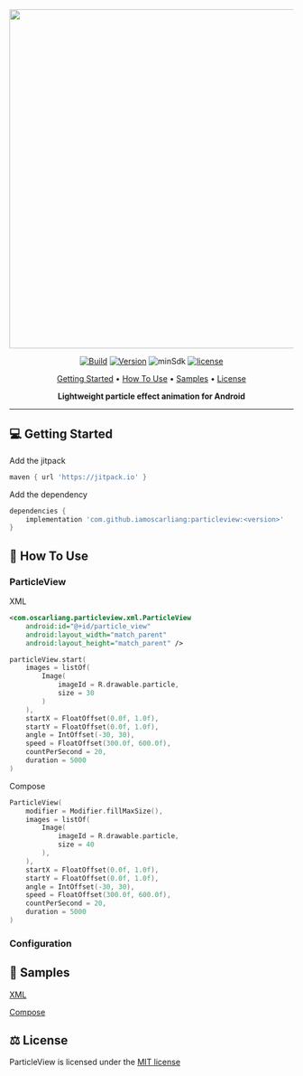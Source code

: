 <div align="center">
<img src="https://github.com/iamoscarliang/particleview/blob/master/screenshots/feature_graph.gif" width="600">

[![Build](https://github.com/iamoscarliang/particleview/workflows/Build/badge.svg)](https://github.com/iamoscarliang/particleview/actions)
[![Version](https://jitpack.io/v/iamoscarliang/particleview.svg)](https://jitpack.io/#iamoscarliang/particleview)
![minSdk](https://img.shields.io/badge/minSdk-26-brightgreen)
[![license](https://img.shields.io/badge/license-MIT-brightgreen)](https://github.com/iamoscarliang/particleview/blob/master/LICENSE)

[Getting Started](#computer-getting-started) • [How To Use](#wrench-how-to-use) • [Samples](#tada-sample) • [License](#balance_scale-license)

**Lightweight particle effect animation for Android**
</div>

---

## :computer: Getting Started
Add the jitpack
```groovy
maven { url 'https://jitpack.io' }
```
Add the dependency
```groovy
dependencies {
    implementation 'com.github.iamoscarliang:particleview:<version>'
}
```

## :wrench: How To Use

### ParticleView

XML
```xml
<com.oscarliang.particleview.xml.ParticleView
    android:id="@+id/particle_view"
    android:layout_width="match_parent"
    android:layout_height="match_parent" />
```

```kotlin
particleView.start(
    images = listOf(
        Image(
            imageId = R.drawable.particle,
            size = 30
        )
    ),
    startX = FloatOffset(0.0f, 1.0f),
    startY = FloatOffset(0.0f, 1.0f),
    angle = IntOffset(-30, 30),
    speed = FloatOffset(300.0f, 600.0f),
    countPerSecond = 20,
    duration = 5000
)
```

Compose
```kotlin
ParticleView(
    modifier = Modifier.fillMaxSize(),
    images = listOf(
        Image(
            imageId = R.drawable.particle,
            size = 40
        ),
    ),
    startX = FloatOffset(0.0f, 1.0f),
    startY = FloatOffset(0.0f, 1.0f),
    angle = IntOffset(-30, 30),
    speed = FloatOffset(300.0f, 600.0f),
    countPerSecond = 20,
    duration = 5000
)
```

### Configuration


## :tada: Samples
[XML](https://github.com/iamoscarliang/particleview/tree/master/sample/xml/src/main)

[Compose](https://github.com/iamoscarliang/particleview/tree/master/sample/compose/src/main)

## :balance_scale: License
 ParticleView is licensed under the [MIT license](https://github.com/iamoscarliang/particleview/blob/master/LICENSE)
